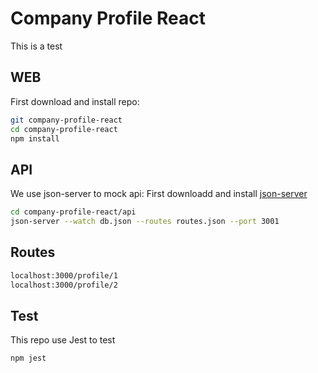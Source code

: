 # Company Profile React

This is a test

## WEB

First download and install repo:

```sh
git company-profile-react
cd company-profile-react
npm install
```

## API

We use json-server to mock api:
First downloadd and install [json-server](https://github.com/typicode/json-server)

```sh
cd company-profile-react/api
json-server --watch db.json --routes routes.json --port 3001
```

## Routes

```sh
localhost:3000/profile/1
localhost:3000/profile/2
```

## Test

This repo use Jest to test

```sh
npm jest
```
